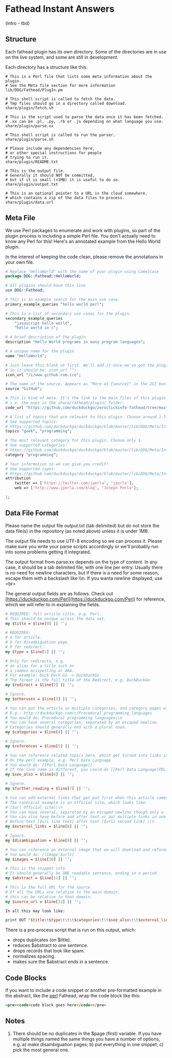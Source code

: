 # Fathead Instant Answers

(intro - tbd)

## Structure

Each fathead plugin has its own directory. Some of the directories are in use on the live system, and some are still in development.

Each directory has a structure like this:

```shell
# This is a Perl file that lists some meta information about the plugin.
# See the Meta file section for more information
lib/DDG/Fathead/PlugIn.pm

# This shell script is called to fetch the data. 
# Tmp files should go in a directory called download.
share/plugin/fetch.sh

# This is the script used to parse the data once it has been fetched. 
# .xx can be .pl, .py, .rb or .js depending on what language you use.
share/plugin/parse.xx

# This shell script is called to run the parser. 
share/plugin/parse.sh

# Please include any dependencies here,
# or other special instructions for people
# trying to run it.
share/plugin/README.txt

# This is the output file.
# Generally it should NOT be committed,
# but if it is small (<1MB) it is useful to do so.
share/plugin/output.txt

# This is an optional pointer to a URL in the cloud somewhere,
# which contains a zip of the data files to process.
share/plugin/data.url
```


## Meta File

We use Perl packages to enumerate and work with plugins, so part of the plugin process is including a simple Perl file. You don't actually need to know any Perl for this! Here's an annotated example from the Hello World plugin.

In the interest of keeping the code clean, please remove the annotations in your own file.

```perl
# Replace "HelloWorld" with the name of your plugin using CamelCase
package DDG::Fathead::HelloWorld;

# All plugins should have this line
use DDG::Fathead;

# This is an example search for the main use case.
primary_example_queries "hello world perl";

# This is a list of secondary use cases for the plugin.
secondary_example_queries
    "javascript hello world",
    "hello world in c";

# A brief description of the plugin
description "Hello World programs in many program languages";

# A unique name for the plugin
name "HelloWorld";

# Just leave this blank at first. We'll add it once we've got the plugin working.
# So it should be: icon_url "";
icon_url "/i/www.github.com.ico";

# The name of the source. Appears as "More at {source}" in the ZCI box.
source "GitHub";

# This is kind of meta. It's the link to the main files of this plugin
# i.e. the ones in the share/fathead/plugin/ folder.
code_url "https://github.com/duckduckgo/zeroclickinfo-fathead/tree/master/hello_world";

# A list of topics that are relevant to this plugin. Choose around 1-3.
# See supported topics:
# https://github.com/duckduckgo/duckduckgo/blob/master/lib/DDG/Meta/Information.pm
topics "geek", "programming";

# The most relevant category for this plugin. Choose only 1.
# See supported categories:
# https://github.com/duckduckgo/duckduckgo/blob/master/lib/DDG/Meta/Information.pm
category "programming";

# Your information so we can give you credit!
# See supported types:
# https://github.com/duckduckgo/duckduckgo/blob/master/lib/DDG/Meta/Information.pm
attribution
    twitter => ['https://twitter.com/jperla', 'jperla'],
    web => ['http://www.jperla.com/blog', 'Joseph Perla'];

1;
```

## Data File Format

Please name the output file output.txt (tab delimited) but do not store the data file(s) in the repository (as noted above) unless it is under 1MB.

The output file needs to use UTF-8 encoding so we can process it. Please make sure you write your parse scripts accordingly or we'll probably run into some problems getting it integrated.

The output format from parse.xx depends on the type of content. In any case, it should be a tab delimited file, with one line per entry. Usually there is no need for newline characters, but if there is a need for some reason, escape them with a backslash like \\\n. If you wanta newline displayed, use &lt;br&gt;

The general output fields are as follows. Check out [https://duckduckgo.com/Perl](https://duckduckgo.com/Perl) for reference, which we will refer to in explaining the fields.


```perl
# REQUIRED: full article title, e.g. Perl.
# This should be unique across the data set.
my $title = $line[0] || '';

# REQUIRED: 
# A for article.
# D for disambiguation page.
# R for redirect.
my $type = $line[1] || '';

# Only for redirects, e.g. 
# an alias for a title such as
# a common misspelling or AKA.
# For example: Duck Duck Go -> DuckDuckGo.
# The format is the full title of the Redirect, e.g. DuckDuckGo.
my $redirect = $line[2] || '';

# Ignore.
my $otheruses = $line[3] || '';

# You can put the article in multiple categories, and category pages will be created automatically.
# E.g.: http://duckduckgo.com/c/Procedural_programming_languages
# You would do: Procedural programming languages\\n
# You can have several categories, separated by an escaped newline.
# Categories should generally end with a plural noun.
my $categories = $line[4] || '';

# Ignore.
my $references = $line[5] || '';

# You can reference related topics here, which get turned into links in the Zero-click Info box.
# On the perl example, e.g. Perl Data Language
# You would do: [[Perl Data Language]]
# If the link name is different, you could do [[Perl Data Language|PDL]]
my $see_also = $line[6] || '';

# Ignore.
my $further_reading = $line[7] || '';

# You can add external links that get put first when this article comes out.
# The canonical example is an official site, which looks like:
# [$url Official site]\\n
# You can have several, separated by an escaped newline though only a few will be used.
# You can also have before and after text or put multiple links in one like this.
# Before text [$url link text] after text [$url2 second link].\\n
my $external_links = $line[8] || '';

# Ignore.
my $disambiguation = $line[9] || '';

# You can reference an external image that we will download and reformat for display.
# You would do: [[Image:$url]]
my $images = $line[10] || '';

# This is the snippet info.
# It should generally be ONE readable sentence, ending in a period.
my $abstract = $line[11] || '';

# This is the full URL for the source.
# If all the URLs are relative to the main domain, 
# this can be relative to that domain.
my $source_url = $line[12] || '';

In all this may look like:

print OUT "$title\t$type\t\t\t$categories\t\t$see_also\t\t$external_links\t\t$images\t$abstract\t$source_url\n";
```

There is a pre-process script that is run on this output, which:
* drops duplicates (on $title).
* reduces $abstract to one sentence.
* drops records that look like spam.
* normalizes spacing.
* makes sure the $abstract ends in a sentence.


## Code Blocks

If you want to include a code snippet or another pre-formatted example in the
abstract, like the [perl](https://duckduckgo.com/?q=perl+open) Fathead, wrap
the code block like this:

```html
<pre><code>code block goes here</code></pre>
```

## Notes

1) There should be no duplicates in the $page (first) variable. If you have multiple things named the same things you have a number of options, e.g. a) make disambiguation pages; b) put everything in one snippet; c) pick the most general one.
